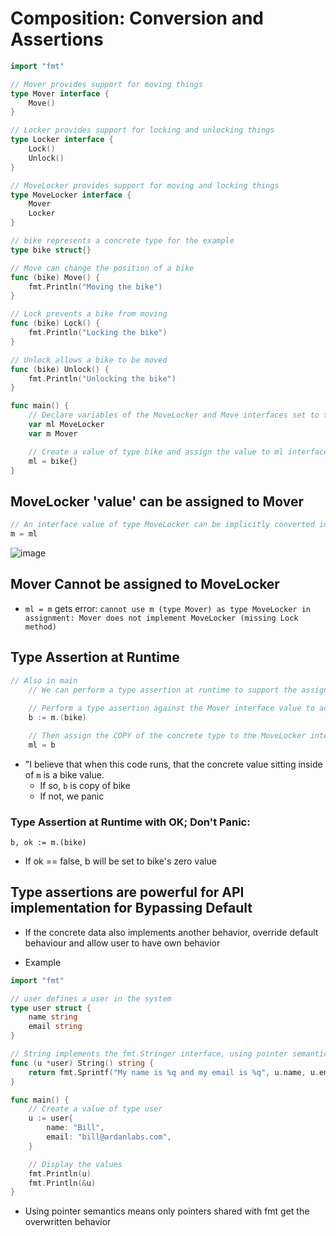 # Composition: Conversion and Assertions
```go
import "fmt"

// Mover provides support for moving things
type Mover interface {
    Move()
}

// Locker provides support for locking and unlocking things
type Locker interface {
    Lock()
    Unlock()
}

// MoveLocker provides support for moving and locking things
type MoveLocker interface {
    Mover
    Locker
}

// bike represents a concrete type for the example
type bike struct{}

// Move can change the position of a bike
func (bike) Move() {
    fmt.Println("Moving the bike")
}

// Lock prevents a bike from moving
func (bike) Lock() {
    fmt.Println("Locking the bike")
}

// Unlock allows a bike to be moved
func (bike) Unlock() {
    fmt.Println("Unlocking the bike")
}

func main() {
    // Declare variables of the MoveLocker and Move interfaces set to their zero value
    var ml MoveLocker
    var m Mover

    // Create a value of type bike and assign the value to ml interface value
    ml = bike{}
}

```
## MoveLocker 'value' can be assigned to Mover
```go
// An interface value of type MoveLocker can be implicitly converted into a value of type Mover (They both declare a method named move)
m = ml
```
![image](https://user-images.githubusercontent.com/11031915/66133235-5097ff00-e5c4-11e9-8827-aff425560626.png)

## Mover Cannot be assigned to MoveLocker
* `ml = m` gets error: `cannot use m (type Mover) as type MoveLocker in assignment:	Mover does not implement MoveLocker (missing Lock method)`

## Type Assertion at Runtime
```go
// Also in main
    // We can perform a type assertion at runtime to support the assignment
    
    // Perform a type assertion against the Mover interface value to access a COPY of the concrete type value of type bike that was stored inside of it.
    b := m.(bike)

    // Then assign the COPY of the concrete type to the MoveLocker interface
    ml = b
```
* "I believe that when this code runs, that the concrete value sitting inside of `m` is a bike value. 
    - If so, `b` is copy of bike
    - If not, we panic

### Type Assertion at Runtime with OK; Don't Panic:
`b, ok := m.(bike)`
* If ok == false, b will be set to bike's zero value

## Type assertions are powerful for API implementation for Bypassing Default 
- If the concrete data also implements another behavior, override default behaviour and allow user to have own behavior
* Example
```go
import "fmt"

// user defines a user in the system
type user struct {
    name string
    email string
}

// String implements the fmt.Stringer interface, using pointer semantics
func (u *user) String() string {
    return fmt.Sprintf("My name is %q and my email is %q", u.name, u.email)
}

func main() {
    // Create a value of type user
    u := user{
        name: "Bill",
        email: "bill@ardanlabs.com",
    }

    // Display the values
    fmt.Println(u)
    fmt.Println(&u)
}
```
* Using pointer semantics means only pointers shared with fmt get the overwritten behavior